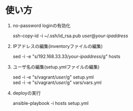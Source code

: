 # 使い方

1. no-password loginの有効化

    ssh-copy-id -i ~/.ssh/id_rsa.pub *user*@*your-ipaddress*

2. IPアドレスの編集(inventoryファイルの編集)

    sed -i -e "s/192.168.33.33/*your-ipaddress*/g" hosts

3. ユーザ名の編集(setup.ymlファイルの編集)

    sed -i -e "s/vagrant/*user*/g" setup.yml<br>
    sed -i -e "s/vagrant/*user*/g" vars/vars.yml

4. deployの実行

    ansible-playbook -i hosts setup.yml

